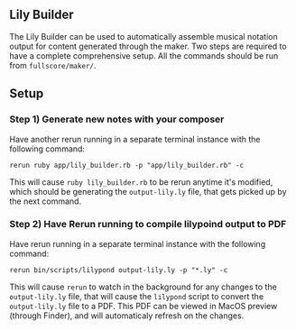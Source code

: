 ## Lily Builder

The Lily Builder can be used to automatically assemble musical notation output for content generated through the maker.  Two steps are required to have a complete comprehensive setup.  All the commands should be run from `fullscore/maker/`.

## Setup

### Step 1) Generate new notes with your composer

Have another rerun running in a separate terminal instance with the following command:

```
rerun ruby app/lily_builder.rb -p "app/lily_builder.rb" -c
```

This will cause `ruby lily_builder.rb` to be rerun anytime it's modified, which should be generating the `output-lily.ly` file, that gets picked up by the next command.


### Step 2) Have Rerun running to compile lilypoind output to PDF

Have rerun running in a separate terminal instance with the following command:

```
rerun bin/scripts/lilypond output-lily.ly -p "*.ly" -c
```

This will cause `rerun` to watch in the background for any changes to the `output-lily.ly` file, that will cause the `lilypond` script to convert the `output-lily.ly` file to a PDF.  This PDF can be viewed in MacOS preview (through Finder), and will automaticaly refresh on the changes.
